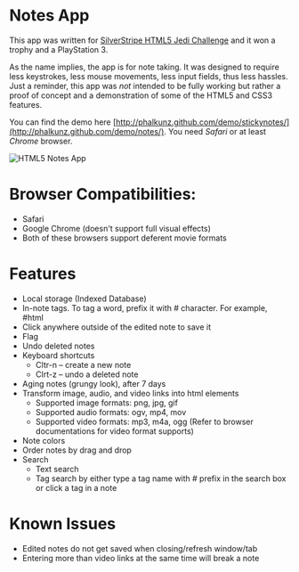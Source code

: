 # Notes App
This app was written for [SilverStripe HTML5 Jedi Challenge](http://silverstripe.com/blog/html5-jedi-arena-shaping-the-web-of-the-future/) and it won a trophy and a PlayStation 3. 

As the name implies, the app is for note taking. It was designed to require less keystrokes, less mouse movements, less input fields, thus less hassles. Just a reminder, this app was *not* intended to be fully working but rather a proof of concept and a demonstration of some of the HTML5 and CSS3 features. 

You can find the demo here [http://phalkunz.github.com/demo/stickynotes/](http://phalkunz.github.com/demo/notes/). You need *Safari* or at least *Chrome* browser. 

![HTML5 Notes App](http://farm5.static.flickr.com/4111/4977970151_ecb2907e18_z.jpg)


# Browser Compatibilities:
- Safari 
- Google Chrome (doesn't support full visual effects)
- Both of these browsers support deferent movie formats

# Features 
- Local storage (Indexed Database)
- In-note tags. To tag a word, prefix it with # character. For example, #html
- Click anywhere outside of the edited note to save it
- Flag
- Undo deleted notes 
- Keyboard shortcuts
	- Cltr-n – create a new note 
	- Clrt-z – undo a deleted note 
- Aging notes (grungy look), after 7 days
- Transform image, audio, and video links into html elements
	- Supported image formats: png, jpg, gif
	- Supported audio formats: ogv, mp4, mov  
	- Supported video formats: mp3, m4a, ogg (Refer to browser documentations for video format supports)
- Note colors
- Order notes by drag and drop
- Search 
	- Text search 
	- Tag search by either type a tag name with # prefix in the search box or click a tag in a note

# Known Issues
- Edited notes do not get saved when closing/refresh window/tab
- Entering more than video links at the same time will break a note